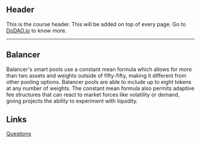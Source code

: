 ## Header
This is the course header. This will be added on top of every page. Go to [DoDAO.io](https://www.dodao.io) to know more.

---

## Balancer
 
Balancer's smart pools use a constant mean formula which allows for more than two assets and weights outside of fifty-fifty, making it different from other pooling options. Balancer pools are able to include up to eight tokens at any number of weights. The constant mean formula also permits adaptive fee structures that can react to market forces like volatility or demand, giving projects the ability to experiment with liquidity.

## Links




[Questions](./../../generated/questions/balancer.md)